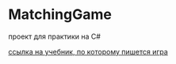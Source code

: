 # MatchingGame
проект для практики на C#

[ссылка на учебник, по которому пишется игра](https://docs.microsoft.com/ru-ru/visualstudio/get-started/csharp/tutorial-windows-forms-match-game-icons?view=vs-2019)
